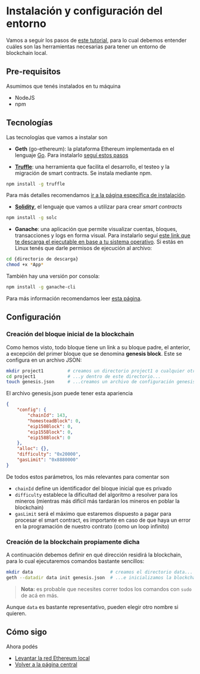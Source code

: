 
# Instalación y configuración del entorno

Vamos a seguir los pasos de [este tutorial](https://hackernoon.com/set-up-a-private-ethereum-blockchain-and-deploy-your-first-solidity-smart-contract-on-the-caa8334c343d), para lo cual debemos entender cuáles son las herramientas necesarias para tener un entorno de blockchain local.

## Pre-requisitos

Asumimos que tenés instalados en tu máquina

* NodeJS
* npm

## Tecnologías

Las tecnologías que vamos a instalar son

* **Geth** (go-ethereum): la plataforma Ethereum implementada en el lenguaje [Go](https://golang.org/). Para instalarlo [seguí estos pasos](https://geth.ethereum.org/docs/install-and-build/installing-geth)

* [**Truffle**](https://truffleframework.com/): una herramienta que facilita el desarrollo, el testeo y la migración de smart contracts. Se instala mediante npm.

```bash
npm install -g truffle
```

Para más detalles recomendamos [ir a la página específica de instalación](https://truffleframework.com/docs/truffle/getting-started/installation).

* [**Solidity**](https://solidity.readthedocs.io/en/v0.5.3/installing-solidity.html), el lenguaje que vamos a utilizar para crear _smart contracts_

```bash
npm install -g solc
```

* **Ganache**: una aplicación que permite visualizar cuentas, bloques, transacciones y logs en forma visual. Para instalarlo seguí [este link que te descarga el ejecutable en base a tu sistema operativo](https://truffleframework.com/ganache). Si estás en Linux tenés que darle permisos de ejecución al archivo:

```bash
cd {directorio de descarga}
chmod +x *App*
```

También hay una versión por consola:

```bash
npm install -g ganache-cli
```

Para más información recomendamos leer [esta página](https://truffleframework.com/docs/ganache/quickstart).

## Configuración

### Creación del bloque inicial de la blockchain

Como hemos visto, todo bloque tiene un link a su bloque padre, el anterior, a excepción del primer bloque que se denomina **genesis block**. Este se configura en un archivo JSON:

```bash
mkdir project1         # creamos un directorio project1 o cualquier otro nombre...
cd project1            # ...y dentro de este directorio...
touch genesis.json     # ...creamos un archivo de configuración genesis.json
```

El archivo genesis.json puede tener esta apariencia

```json
{
    "config": {
        "chainId": 143,
        "homesteadBlock": 0,
        "eip150Block": 0,
        "eip155Block": 0,
        "eip158Block": 0
    },
    "alloc": {},
    "difficulty": "0x20000",
    "gasLimit": "0x8880000"
}
```

De todos estos parámetros, los más relevantes para comentar son

* `chainId` define un identificador del bloque inicial que es privado
* `difficulty` establece la dificultad del algoritmo a resolver para los mineros (mientras más difícil más tardarán los mineros en poblar la blockchain)
* `gasLimit` será el máximo que estaremos dispuesto a pagar para procesar el smart contract, es importante en caso de que haya un error en la programación de nuestro contrato (como un loop infinito)

### Creación de la blockchain propiamente dicha

A continuación debemos definir en qué dirección residirá la blockchain, para lo cual ejecutaremos comandos bastante sencillos:

```bash
mkdir data                             # creamos el directorio data...
geth --datadir data init genesis.json  # ...e inicializamos la blockchain en esa carpeta
```

> **Nota:** es probable que necesites correr todos los comandos con `sudo` de acá en más.

Aunque `data` es bastante representativo, pueden elegir otro nombre si quieren.

## Cómo sigo

Ahora podés

* [Levantar la red Ethereum local](./startupEthereumLocal.md)
* [Volver a la página central](../README.md)